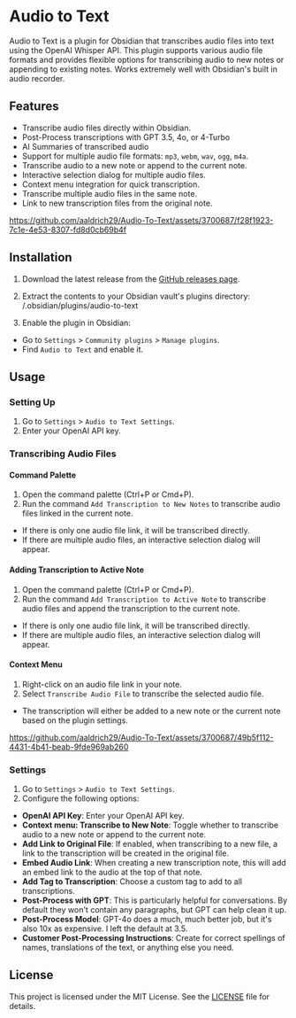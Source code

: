 # Audio to Text

Audio to Text is a plugin for Obsidian that transcribes audio files into text using the OpenAI Whisper API. This plugin supports various audio file formats and provides flexible options for transcribing audio to new notes or appending to existing notes. Works extremely well with Obsidian's built in audio recorder.

## Features

- Transcribe audio files directly within Obsidian.
- Post-Process transcriptions with GPT 3.5, 4o, or 4-Turbo
- AI Summaries of transcribed audio
- Support for multiple audio file formats: `mp3`, `webm`, `wav`, `ogg`, `m4a`.
- Transcribe audio to a new note or append to the current note.
- Interactive selection dialog for multiple audio files.
- Context menu integration for quick transcription.
- Transcribe multiple audio files in the same note.
- Link to new transcription files from the original note.

https://github.com/aaldrich29/Audio-To-Text/assets/3700687/f28f1923-7c1e-4e53-8307-fd8d0cb69b4f



## Installation

1. Download the latest release from the [GitHub releases page](https://github.com/aaldrich29/Audio-To-Text/releases).
2. Extract the contents to your Obsidian vault's plugins directory:
<your-vault>/.obsidian/plugins/audio-to-text

3. Enable the plugin in Obsidian:
- Go to `Settings` > `Community plugins` > `Manage plugins`.
- Find `Audio to Text` and enable it.

## Usage

### Setting Up

1. Go to `Settings` > `Audio to Text Settings`.
2. Enter your OpenAI API key.

### Transcribing Audio Files

#### Command Palette

1. Open the command palette (Ctrl+P or Cmd+P).
2. Run the command `Add Transcription to New Notes` to transcribe audio files linked in the current note.
- If there is only one audio file link, it will be transcribed directly.
- If there are multiple audio files, an interactive selection dialog will appear.

#### Adding Transcription to Active Note

1. Open the command palette (Ctrl+P or Cmd+P).
2. Run the command `Add Transcription to Active Note` to transcribe audio files and append the transcription to the current note.
- If there is only one audio file link, it will be transcribed directly.
- If there are multiple audio files, an interactive selection dialog will appear.

#### Context Menu

1. Right-click on an audio file link in your note.
2. Select `Transcribe Audio File` to transcribe the selected audio file.
- The transcription will either be added to a new note or the current note based on the plugin settings.


https://github.com/aaldrich29/Audio-To-Text/assets/3700687/49b5f112-4431-4b41-beab-9fde969ab260


### Settings

1. Go to `Settings` > `Audio to Text Settings`.
2. Configure the following options:
- **OpenAI API Key**: Enter your OpenAI API key.
- **Context menu: Transcribe to New Note**: Toggle whether to transcribe audio to a new note or append to the current note.
- **Add Link to Original File**: If enabled, when transcribing to a new file, a link to the transcription will be created in the original file.
- **Embed Audio Link**: When creating a new transcription note, this will add an embed link to the audio at the top of that note.
- **Add Tag to Transcription**: Choose a custom tag to add to all transcriptions.
- **Post-Process with GPT**: This is particularly helpful for conversations. By default they won't contain any paragraphs, but GPT can help clean it up.
- **Post-Process Model**: GPT-4o does a much, much better job, but it's also 10x as expensive. I left the default at 3.5.
- **Customer Post-Processing Instructions**: Create for correct spellings of names, translations of the text, or anything else you need.

## License

This project is licensed under the MIT License. See the [LICENSE](LICENSE) file for details.
